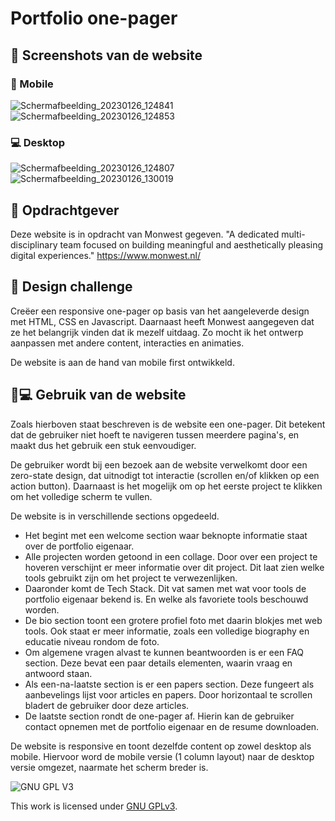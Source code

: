 # Portfolio one-pager
<!-- Geef je project een titel en schrijf in één zin wat het is -->

## 📸 Screenshots van de website

### 📱 Mobile

![Schermafbeelding_20230126_124841](https://user-images.githubusercontent.com/112861614/214828288-f8fae980-b518-42bb-a221-5367629b48c0.png)
![Schermafbeelding_20230126_124853](https://user-images.githubusercontent.com/112861614/214828293-f09b2d91-cc23-407f-9c4e-a7a370a59a03.png)

### 💻 Desktop

![Schermafbeelding_20230126_124807](https://user-images.githubusercontent.com/112861614/214828306-4f63d134-b0aa-4a96-a984-d42bf6c84219.png)
![Schermafbeelding_20230126_130019](https://user-images.githubusercontent.com/112861614/214830277-41490192-98fa-4add-bdf6-4881cf3de6d6.png)

<!-- ## 📚inhoudsopgave
- [Opdrachtgever](https://github.com/tom-2810/the-startup-responsive-interactieve-website#opdrachtgever)
- [Design Challenge](https://github.com/tom-2810/the-startup-responsive-interactieve-website#design-challenge)
- [Gebruik van de website](https://github.com/tom-2810/the-startup-responsive-interactieve-website#gebruik-van-de-website)
- [Checklist](https://github.com/tom-2810/the-startup-responsive-interactieve-website#checklist)
- [Kenmerken](https://github.com/tom-2810/the-startup-responsive-interactieve-website#kenmerken) -->

## 💼 Opdrachtgever
Deze website is in opdracht van Monwest gegeven. 
"A dedicated multi-disciplinary team focused on building meaningful and aesthetically pleasing digital experiences."
https://www.monwest.nl/

## 🚀 Design challenge
Creëer een responsive one-pager op basis van het aangeleverde design met HTML, CSS en Javascript.
Daarnaast heeft Monwest aangegeven dat ze het belangrijk vinden dat ik mezelf uitdaag.
Zo mocht ik het ontwerp aanpassen met andere content, interacties en animaties.

De website is aan de hand van mobile first ontwikkeld.

## 📱💻 Gebruik van de website
Zoals hierboven staat beschreven is de website een one-pager. Dit betekent dat de gebruiker niet hoeft te navigeren tussen meerdere pagina's, en maakt dus het gebruik een stuk eenvoudiger.

De gebruiker wordt bij een bezoek aan de website verwelkomt door een zero-state design, dat uitnodigt tot interactie (scrollen en/of klikken op een action button). Daarnaast is het mogelijk om op het eerste project te klikken om het volledige scherm te vullen.

De website is in verschillende sections opgedeeld. 
- Het begint met een welcome section waar beknopte informatie staat over de portfolio eigenaar. 
- Alle projecten worden getoond in een collage. Door over een project te hoveren verschijnt er meer informatie over dit project. Dit laat zien welke tools gebruikt zijn om het project te verwezenlijken.
- Daaronder komt de Tech Stack. Dit vat samen met wat voor tools de portfolio eigenaar bekend is. En welke als favoriete tools beschouwd worden.
- De bio section toont een grotere profiel foto met daarin blokjes met web tools. Ook staat er meer informatie, zoals een volledige biography en educatie niveau rondom de foto.
- Om algemene vragen alvast te kunnen beantwoorden is er een FAQ section. Deze bevat een paar details elementen, waarin vraag en antwoord staan.
- Als een-na-laatste section is er een papers section. Deze fungeert als aanbevelings lijst voor articles en papers. Door horizontaal te scrollen bladert de gebruiker door deze articles.
- De laatste section rondt de one-pager af. Hierin kan de gebruiker contact opnemen met de portfolio eigenaar en de resume downloaden.

De website is responsive en toont dezelfde content op zowel desktop als mobile.
Hiervoor word de mobile versie (1 column layout) naar de desktop versie omgezet, naarmate het scherm breder is.


<!-- ## Beschrijving -->
<!-- In de Beschrijving staat hoe je project er uit ziet, hoe het werkt en wat je er mee kan. -->
<!-- Voeg een mooie poster visual toe 📸 -->
<!-- Voeg een link toe naar Github Pages 🌐-->

<!-- ## Kenmerken -->
<!-- Bij Kenmerken staat welke technieken zijn gebruikt en hoe. Wat is de HTML structuur? Wat zijn de belangrijkste dingen in CSS? Wat is er met JS gedaan en hoe? -->


<!-- ## Licentie -->

![GNU GPL V3](https://www.gnu.org/graphics/gplv3-127x51.png)

This work is licensed under [GNU GPLv3](./LICENSE).
